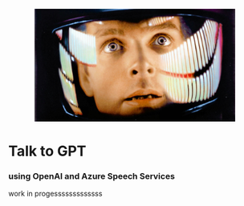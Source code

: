 <p align="center">
  <img src="img/hal.jpg" alt="HAL Image" width="400">
</p>

# Talk to GPT
### using OpenAI and Azure Speech Services

work in progesssssssssssss